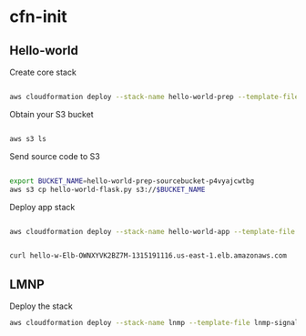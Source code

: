 # cfn-init

## Hello-world

Create core stack
```bash

aws cloudformation deploy --stack-name hello-world-prep --template-file hello-world-prep.yaml

```
Obtain your S3 bucket
```bash

aws s3 ls

```
Send source code to S3
```bash

export BUCKET_NAME=hello-world-prep-sourcebucket-p4vyajcwtbg
aws s3 cp hello-world-flask.py s3://$BUCKET_NAME

```
Deploy app stack
```bash

aws cloudformation deploy --stack-name hello-world-app --template-file hello-world-app.yaml --capabilities CAPABILITY_IAM


curl hello-w-Elb-OWNXYVK2BZ7M-1315191116.us-east-1.elb.amazonaws.com

```

## LMNP

Deploy the stack
```bash
aws cloudformation deploy --stack-name lnmp --template-file lnmp-signal.yaml --parameter-overrides DBName=foo DBPassword=foobar123 DBRootPassword=barfoo321 DBUsername=bar
```